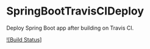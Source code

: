 # SpringBootTravisCIDeploy
Deploy Spring Boot app after building on Travis CI.

[![Build Status]](https://travis-ci.org/github/ArijitNath/SpringBootTravisCIDeploy)

